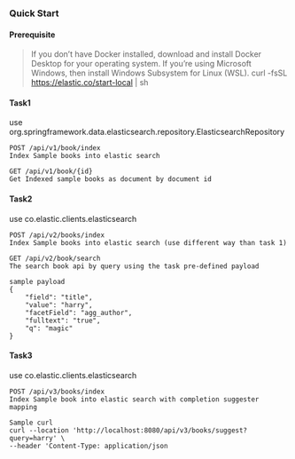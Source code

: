 ### Quick Start

#### Prerequisite
>If you don’t have Docker installed, download and install Docker Desktop for your operating system.
>If you’re using Microsoft Windows, then install Windows Subsystem for Linux (WSL).
>curl -fsSL https://elastic.co/start-local | sh


#### Task1

use org.springframework.data.elasticsearch.repository.ElasticsearchRepository
```
POST /api/v1/book/index
Index Sample books into elastic search

GET /api/v1/book/{id}
Get Indexed sample books as document by document id
```

#### Task2
use co.elastic.clients.elasticsearch
```
POST /api/v2/books/index
Index Sample books into elastic search (use different way than task 1)

GET /api/v2/book/search
The search book api by query using the task pre-defined payload

sample payload
{
    "field": "title",
    "value": "harry",
    "facetField": "agg_author",
    "fulltext": "true",
    "q": "magic"
}
```

#### Task3
use co.elastic.clients.elasticsearch
```
POST /api/v3/books/index
Index Sample book into elastic search with completion suggester mapping

Sample curl
curl --location 'http://localhost:8080/api/v3/books/suggest?query=harry' \
--header 'Content-Type: application/json
```